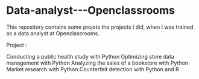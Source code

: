 # Data-analyst---Openclassrooms
This repository contains some projets the projects I did, when I was trained as a data analyst at Openclassrooms.

Project :

Conducting a public health study with Python
Optimizing store data management with Python
Analyzing the sales of a bookstore with Python
Market research with Python
Counterfeit detection with Python and R
